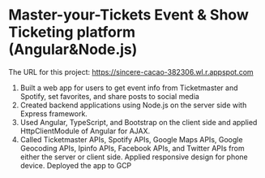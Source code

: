 # Master-your-Tickets Event & Show Ticketing platform (Angular&Node.js)
The URL for this project: https://sincere-cacao-382306.wl.r.appspot.com
1. Built a web app for users to get event info from Ticketmaster and Spotify, set favorites, and share posts to social media
2. Created backend applications using Node.js on the server side with Express framework.
3. Used Angular, TypeScript, and Bootstrap on the client side and applied HttpClientModule of Angular for AJAX.
4. Called Ticketmaster APIs, Spotify APIs, Google Maps APIs, Google Geocoding APIs, Ipinfo APIs, Facebook APIs, and Twitter APIs from either the server or client side. Applied responsive design for phone device. Deployed the app to GCP

